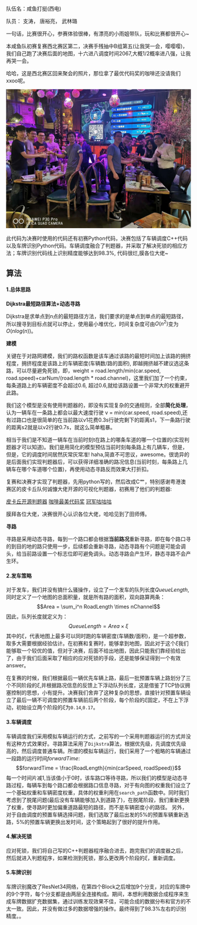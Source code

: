 队伍名：咸鱼打挺(西电)

队员： 支涛， 唐裕亮， 武林璐

一句话，比赛很开心，参赛体验很棒，有漂亮的小雨姐带队，玩和比赛都很开心~

本咸鱼队初赛复赛西北赛区第二，决赛手残抽中B组第五(让我哭一会，嘤嘤嘤)，我们自己跑了决赛后面的地图，十六进八调度时间2067,大概1/2概率进八强，让我再哭一会。

哈哈，这是西北赛区回来聚会的照片，那位拿了最优代码奖的咖啡还没请我们xxoo呢。

![](https://github.com/Tacode/CodeCraft-2019/raw/master/img/image2.jpeg)



此代码为决赛时使用的代码还有初赛Python代码，决赛包括了车辆调度C++代码以及车牌识别Python代码。车辆调度融合了判题器，并采取了解决死锁的相应方法；车牌识别代码线上识别精度能够达到98.3%, 代码很烂,膜各位大佬~

## 算法



#### 1.总体思路

**Dijkstra最短路径算法+动态寻路**

Dijkstra是求单点到n点的最短路径方法，我们要求的是单点到单点的最短路径，所以搜寻到目标点就可以停止，使用最小堆优化，时间复杂度可由$O(n^2)$变为$O(nlog(n))$。

**建模**

关键在于对路网建模，我们的路权函数是该车通过该路的最短时间加上该路的拥挤程度，拥挤程度是该路上的车辆密度(车辆数/路的面积), 即越拥挤越不建议选这条路，可以尽量避免死锁，即，weight = road.length/min(car.speed, road.speed)+carNum/(road.length * road.channel)，这里我们加了一个约束，每条道路上的车辆密度不会超过0.6, 超过0.6,就给该路设置一个非常大的权重避开此路。

我们这个模型是没有使用判题器的，即没有实现复杂的交通规则，全部**简化处理**，认为一辆车在一条路上都会以最大速度行驶 v = min(car.speed, road.speed),还有过路口也是很简单的在当前路以v1花费0.3s行驶完剩下的距离s1，下一条路行驶的距离s2就是以v2行驶0.7s，就这么简单粗暴。

相当于我们是不知道一辆车在当前时刻t在路上的哪条车道的哪一个位置的(实现判题器才可以知道)。我们是用简化的模型预估当前时刻每条路上有几辆车，但是，但是，它的调度时间居然灰常灰常准! haha,简直不可思议，awesome。很诡异的是后面我们实现判题器后，可以获得详细准确的路况信息(当前时刻，每条路上几辆车在哪个车道哪个位置)，再使用动态寻路反而效果大打折扣。

复赛和决赛才实现了判题器，先用python写的，然后改成C艹，特别感谢粤港澳赛区的皮卡丘队何诚慷大佬开源的可视化判题器，初赛用了他们的判题器:

[皮卡丘开源判题器](https://github.com/AkatsukiCC/huawei2019-with-visualization)
[咖啡最美代码奖](https://github.com/XavierCai1996/Huawei2019CodeCraft)
[冠军咕咕咕](https://github.com/kongroo/Huawei-CodeCraft-2019)

膜拜各位大佬，决赛很开心认识各位大佬，哈哈见到了田师傅。

**寻路**

寻路是采用动态寻路，每到一个路口都会根据**当前路况**重新寻路，即在每个路口寻的到目的地的路只使用一步，后续都会重新寻路，动态寻路有个问题是可能会调头，给当前路设置一个标志位即可避免调头。动态寻路会产生环，静态寻路不会产生环。

#### 2.发车策略

对于发车，我们并没有搞什么骚操作，设立了一个发车的队列长度$QueueLength$,同时定义了一个地图的总面积量，就是所有路的面积，双向路算两条：
$$Area = \sum_i^n RoadLength \times nChannel$$
因此，队列长度就定义为：
$$QueueLength = Area \times \xi$$
其中的$\xi$，代表地图上最多可以同时跑的车辆密度(车辆数/面积)，是一个超参数，取多大需要根据经验估计。在初赛和复赛时，能够拿到地图，因此对于这个$\xi$我们能够取一个较优的值，但对于决赛，后面不给出地图，因此只能我们靠经验给出了，由于我们后面采取了相应的应对死锁的手段，还是能够保证得到一个有效answer。

在复赛的时候，我们根据最后一辆优先车辆上路，最后一批预置车辆上路划分了三个不同阶段的$\xi$,并根据路况信息的反馈上下浮动队列长度，这是借鉴了TCP协议拥塞控制的思想，小有提升。决赛我们舍弃了这种复杂的思想，直接针对预置车辆设立了最后一辆不可调度的预置车辆前后两个阶段，每个阶段的$\xi$固定，不在上下浮动，初始设立两个阶段的$\xi$为`0.14`,`0.17`。

#### 3.车辆调度

车辆调度我们采用模拟车辆运行的方式，之前写的一个采用判题器运行的方式并没有这种方式效果好。寻路算法采用了`Dijkstra`算法，根据优先级，先调度优先级高的，然后调度普通车辆。所谓的模拟车辆运行，我们采用了一个粗略的车辆通过一段路的运行时间$forwardTime$:
$$forwardTime = \frac{RoadLength}{min(carSpeed, roadSpeed)}$$
每一个时间片减1,当该值小于0时，该车路口等待寻路，所以我们的模型是动态寻路过程，每辆车到每个路口都会根据路口信息寻路，对于有向图的权重我们设立了一个基础权重和车辆密度权重，具体的权重利用在`search_path`函数中。同时我们考虑到了脱尾问题(最后没有车辆能够加入到道路了)，在脱尾阶段，我们重新更换了权重，使寻路时更加偏重道路最短的路径，而不是车辆密度小的路径。
另外，对于自由调度的预置车辆选择问题，我们选取了最后出发的5%的预置车辆重新选路，5%的预置车辆更换出发时间，这个策略起到了很好的提升作用。

#### 4.解决死锁

应对死锁，我们将自己写的C++判题器程序融合进去，跑完我们的调度器之后，然后就进入判题程序，如果检测到死锁，那么更改两个阶段的$\xi$，重新调度。

#### 5.车牌识别 

车牌识别魔改了ResNet34网络，在第四个Block之后增加9个分支，对应的车牌中的9个字符，每个分支都是由两层全连接构成。期间，本想利用数据合成程序来生成车牌数据扩充数据集，通过训练发现效果不佳，可能合成的数据分布和官方的不太一致。因此，并没有做过多的数据增强的操作。最终得到了98.3%左右的识别精度。。
